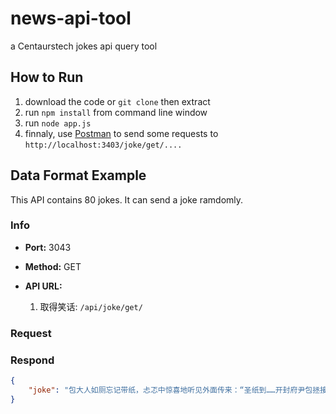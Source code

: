 # news-api-tool
a Centaurstech jokes api query tool

## How to Run

1. download the code or `git clone` then extract
2. run `npm install` from command line window
3. run `node app.js`
4. finnaly, use [Postman](https://www.getpostman.com/) to send some requests to `http://localhost:3403/joke/get/....`

## Data Format Example

This API contains 80 jokes. It can send a joke ramdomly.

### Info

+ **Port:** 3043

+ **Method:** GET

+ **API URL:** 
  1. 取得笑话: `/api/joke/get/`

### Request

### Respond
```json
{
    "joke": "包大人如厕忘记带纸，忐忑中惊喜地听见外面传来：“圣纸到……开封府尹包拯接纸……”"
}
```
